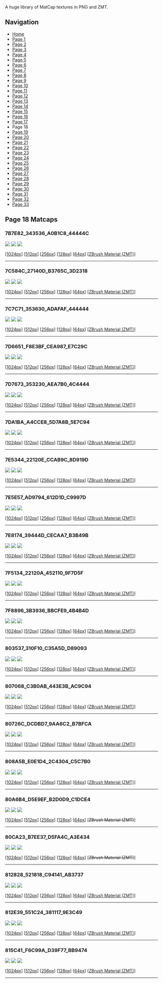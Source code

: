 A huge library of MatCap textures in PNG and ZMT.


## Navigation
* [Home](/)
* [Page 1](PAGE-1.md)
* [Page 2](PAGE-2.md)
* [Page 3](PAGE-3.md)
* [Page 4](PAGE-4.md)
* [Page 5](PAGE-5.md)
* [Page 6](PAGE-6.md)
* [Page 7](PAGE-7.md)
* [Page 8](PAGE-8.md)
* [Page 9](PAGE-9.md)
* [Page 10](PAGE-10.md)
* [Page 11](PAGE-11.md)
* [Page 12](PAGE-12.md)
* [Page 13](PAGE-13.md)
* [Page 14](PAGE-14.md)
* [Page 15](PAGE-15.md)
* [Page 16](PAGE-16.md)
* [Page 17](PAGE-17.md)
* Page 18
* [Page 19](PAGE-19.md)
* [Page 20](PAGE-20.md)
* [Page 21](PAGE-21.md)
* [Page 22](PAGE-22.md)
* [Page 23](PAGE-23.md)
* [Page 24](PAGE-24.md)
* [Page 25](PAGE-25.md)
* [Page 26](PAGE-26.md)
* [Page 27](PAGE-27.md)
* [Page 28](PAGE-28.md)
* [Page 29](PAGE-29.md)
* [Page 30](PAGE-30.md)
* [Page 31](PAGE-31.md)
* [Page 32](PAGE-32.md)
* [Page 33](PAGE-33.md)
## Page 18 Matcaps
### 7B7E82_343536_A0B1C8_44444C
![](preview/7B7E82_343536_A0B1C8_44444C-preview.png)
![](thumbnail/7B7E82_343536_A0B1C8_44444C.jpg)
![](palette/7B7E82_343536_A0B1C8_44444C-palette.png)

[[1024px](https://github.com/nidorx/matcaps/raw/master/1024/7B7E82_343536_A0B1C8_44444C.png)]
[[512px](https://github.com/nidorx/matcaps/raw/master/512/7B7E82_343536_A0B1C8_44444C-512px.png)]
[[256px](https://github.com/nidorx/matcaps/raw/master/256/7B7E82_343536_A0B1C8_44444C-256px.png)]
[[128px](https://github.com/nidorx/matcaps/raw/master/128/7B7E82_343536_A0B1C8_44444C-128px.png)]
[[64px](https://github.com/nidorx/matcaps/raw/master/64/7B7E82_343536_A0B1C8_44444C-64px.png)]
[[ZBrush Material (ZMT)](https://github.com/nidorx/matcaps/raw/master/zmt/7B7E82_343536_A0B1C8_44444C.zmt)]

---
### 7C584C_27140D_B3765C_3D2318
![](preview/7C584C_27140D_B3765C_3D2318-preview.png)
![](thumbnail/7C584C_27140D_B3765C_3D2318.jpg)
![](palette/7C584C_27140D_B3765C_3D2318-palette.png)

[[1024px](https://github.com/nidorx/matcaps/raw/master/1024/7C584C_27140D_B3765C_3D2318.png)]
[[512px](https://github.com/nidorx/matcaps/raw/master/512/7C584C_27140D_B3765C_3D2318-512px.png)]
[[256px](https://github.com/nidorx/matcaps/raw/master/256/7C584C_27140D_B3765C_3D2318-256px.png)]
[[128px](https://github.com/nidorx/matcaps/raw/master/128/7C584C_27140D_B3765C_3D2318-128px.png)]
[[64px](https://github.com/nidorx/matcaps/raw/master/64/7C584C_27140D_B3765C_3D2318-64px.png)]
[[ZBrush Material (ZMT)](https://github.com/nidorx/matcaps/raw/master/zmt/7C584C_27140D_B3765C_3D2318.zmt)]

---
### 7C7C71_353630_ADAFAF_444444
![](preview/7C7C71_353630_ADAFAF_444444-preview.png)
![](thumbnail/7C7C71_353630_ADAFAF_444444.jpg)
![](palette/7C7C71_353630_ADAFAF_444444-palette.png)

[[1024px](https://github.com/nidorx/matcaps/raw/master/1024/7C7C71_353630_ADAFAF_444444.png)]
[[512px](https://github.com/nidorx/matcaps/raw/master/512/7C7C71_353630_ADAFAF_444444-512px.png)]
[[256px](https://github.com/nidorx/matcaps/raw/master/256/7C7C71_353630_ADAFAF_444444-256px.png)]
[[128px](https://github.com/nidorx/matcaps/raw/master/128/7C7C71_353630_ADAFAF_444444-128px.png)]
[[64px](https://github.com/nidorx/matcaps/raw/master/64/7C7C71_353630_ADAFAF_444444-64px.png)]
[[ZBrush Material (ZMT)](https://github.com/nidorx/matcaps/raw/master/zmt/7C7C71_353630_ADAFAF_444444.zmt)]

---
### 7D6651_F8E3BF_CEA987_E7C29C
![](preview/7D6651_F8E3BF_CEA987_E7C29C-preview.png)
![](thumbnail/7D6651_F8E3BF_CEA987_E7C29C.jpg)
![](palette/7D6651_F8E3BF_CEA987_E7C29C-palette.png)

[[1024px](https://github.com/nidorx/matcaps/raw/master/1024/7D6651_F8E3BF_CEA987_E7C29C.png)]
[[512px](https://github.com/nidorx/matcaps/raw/master/512/7D6651_F8E3BF_CEA987_E7C29C-512px.png)]
[[256px](https://github.com/nidorx/matcaps/raw/master/256/7D6651_F8E3BF_CEA987_E7C29C-256px.png)]
[[128px](https://github.com/nidorx/matcaps/raw/master/128/7D6651_F8E3BF_CEA987_E7C29C-128px.png)]
[[64px](https://github.com/nidorx/matcaps/raw/master/64/7D6651_F8E3BF_CEA987_E7C29C-64px.png)]
[[ZBrush Material (ZMT)](https://github.com/nidorx/matcaps/raw/master/zmt/7D6651_F8E3BF_CEA987_E7C29C.zmt)]

---
### 7D7673_353230_AEA7B0_4C4444
![](preview/7D7673_353230_AEA7B0_4C4444-preview.png)
![](thumbnail/7D7673_353230_AEA7B0_4C4444.jpg)
![](palette/7D7673_353230_AEA7B0_4C4444-palette.png)

[[1024px](https://github.com/nidorx/matcaps/raw/master/1024/7D7673_353230_AEA7B0_4C4444.png)]
[[512px](https://github.com/nidorx/matcaps/raw/master/512/7D7673_353230_AEA7B0_4C4444-512px.png)]
[[256px](https://github.com/nidorx/matcaps/raw/master/256/7D7673_353230_AEA7B0_4C4444-256px.png)]
[[128px](https://github.com/nidorx/matcaps/raw/master/128/7D7673_353230_AEA7B0_4C4444-128px.png)]
[[64px](https://github.com/nidorx/matcaps/raw/master/64/7D7673_353230_AEA7B0_4C4444-64px.png)]
[[ZBrush Material (ZMT)](https://github.com/nidorx/matcaps/raw/master/zmt/7D7673_353230_AEA7B0_4C4444.zmt)]

---
### 7DA1BA_A4CCE8_5D7A8B_5E7C94
![](preview/7DA1BA_A4CCE8_5D7A8B_5E7C94-preview.png)
![](thumbnail/7DA1BA_A4CCE8_5D7A8B_5E7C94.jpg)
![](palette/7DA1BA_A4CCE8_5D7A8B_5E7C94-palette.png)

[[1024px](https://github.com/nidorx/matcaps/raw/master/1024/7DA1BA_A4CCE8_5D7A8B_5E7C94.png)]
[[512px](https://github.com/nidorx/matcaps/raw/master/512/7DA1BA_A4CCE8_5D7A8B_5E7C94-512px.png)]
[[256px](https://github.com/nidorx/matcaps/raw/master/256/7DA1BA_A4CCE8_5D7A8B_5E7C94-256px.png)]
[[128px](https://github.com/nidorx/matcaps/raw/master/128/7DA1BA_A4CCE8_5D7A8B_5E7C94-128px.png)]
[[64px](https://github.com/nidorx/matcaps/raw/master/64/7DA1BA_A4CCE8_5D7A8B_5E7C94-64px.png)]
[[ZBrush Material (ZMT)](https://github.com/nidorx/matcaps/raw/master/zmt/7DA1BA_A4CCE8_5D7A8B_5E7C94.zmt)]

---
### 7E5344_22120E_CCAB9C_8D919D
![](preview/7E5344_22120E_CCAB9C_8D919D-preview.png)
![](thumbnail/7E5344_22120E_CCAB9C_8D919D.jpg)
![](palette/7E5344_22120E_CCAB9C_8D919D-palette.png)

[[1024px](https://github.com/nidorx/matcaps/raw/master/1024/7E5344_22120E_CCAB9C_8D919D.png)]
[[512px](https://github.com/nidorx/matcaps/raw/master/512/7E5344_22120E_CCAB9C_8D919D-512px.png)]
[[256px](https://github.com/nidorx/matcaps/raw/master/256/7E5344_22120E_CCAB9C_8D919D-256px.png)]
[[128px](https://github.com/nidorx/matcaps/raw/master/128/7E5344_22120E_CCAB9C_8D919D-128px.png)]
[[64px](https://github.com/nidorx/matcaps/raw/master/64/7E5344_22120E_CCAB9C_8D919D-64px.png)]
[[ZBrush Material (ZMT)](https://github.com/nidorx/matcaps/raw/master/zmt/7E5344_22120E_CCAB9C_8D919D.zmt)]

---
### 7E5E57_AD9794_612D1D_C9997D
![](preview/7E5E57_AD9794_612D1D_C9997D-preview.png)
![](thumbnail/7E5E57_AD9794_612D1D_C9997D.jpg)
![](palette/7E5E57_AD9794_612D1D_C9997D-palette.png)

[[1024px](https://github.com/nidorx/matcaps/raw/master/1024/7E5E57_AD9794_612D1D_C9997D.png)]
[[512px](https://github.com/nidorx/matcaps/raw/master/512/7E5E57_AD9794_612D1D_C9997D-512px.png)]
[[256px](https://github.com/nidorx/matcaps/raw/master/256/7E5E57_AD9794_612D1D_C9997D-256px.png)]
[[128px](https://github.com/nidorx/matcaps/raw/master/128/7E5E57_AD9794_612D1D_C9997D-128px.png)]
[[64px](https://github.com/nidorx/matcaps/raw/master/64/7E5E57_AD9794_612D1D_C9997D-64px.png)]
[[ZBrush Material (ZMT)](https://github.com/nidorx/matcaps/raw/master/zmt/7E5E57_AD9794_612D1D_C9997D.zmt)]

---
### 7E8174_39444D_CECAA7_B3B49B
![](preview/7E8174_39444D_CECAA7_B3B49B-preview.png)
![](thumbnail/7E8174_39444D_CECAA7_B3B49B.jpg)
![](palette/7E8174_39444D_CECAA7_B3B49B-palette.png)

[[1024px](https://github.com/nidorx/matcaps/raw/master/1024/7E8174_39444D_CECAA7_B3B49B.png)]
[[512px](https://github.com/nidorx/matcaps/raw/master/512/7E8174_39444D_CECAA7_B3B49B-512px.png)]
[[256px](https://github.com/nidorx/matcaps/raw/master/256/7E8174_39444D_CECAA7_B3B49B-256px.png)]
[[128px](https://github.com/nidorx/matcaps/raw/master/128/7E8174_39444D_CECAA7_B3B49B-128px.png)]
[[64px](https://github.com/nidorx/matcaps/raw/master/64/7E8174_39444D_CECAA7_B3B49B-64px.png)]
[[ZBrush Material (ZMT)](https://github.com/nidorx/matcaps/raw/master/zmt/7E8174_39444D_CECAA7_B3B49B.zmt)]

---
### 7F5134_22120A_452110_9F7D5F
![](preview/7F5134_22120A_452110_9F7D5F-preview.png)
![](thumbnail/7F5134_22120A_452110_9F7D5F.jpg)
![](palette/7F5134_22120A_452110_9F7D5F-palette.png)

[[1024px](https://github.com/nidorx/matcaps/raw/master/1024/7F5134_22120A_452110_9F7D5F.png)]
[[512px](https://github.com/nidorx/matcaps/raw/master/512/7F5134_22120A_452110_9F7D5F-512px.png)]
[[256px](https://github.com/nidorx/matcaps/raw/master/256/7F5134_22120A_452110_9F7D5F-256px.png)]
[[128px](https://github.com/nidorx/matcaps/raw/master/128/7F5134_22120A_452110_9F7D5F-128px.png)]
[[64px](https://github.com/nidorx/matcaps/raw/master/64/7F5134_22120A_452110_9F7D5F-64px.png)]
[[ZBrush Material (ZMT)](https://github.com/nidorx/matcaps/raw/master/zmt/7F5134_22120A_452110_9F7D5F.zmt)]

---
### 7F8896_3B3936_BBCFE9_4B4B4D
![](preview/7F8896_3B3936_BBCFE9_4B4B4D-preview.png)
![](thumbnail/7F8896_3B3936_BBCFE9_4B4B4D.jpg)
![](palette/7F8896_3B3936_BBCFE9_4B4B4D-palette.png)

[[1024px](https://github.com/nidorx/matcaps/raw/master/1024/7F8896_3B3936_BBCFE9_4B4B4D.png)]
[[512px](https://github.com/nidorx/matcaps/raw/master/512/7F8896_3B3936_BBCFE9_4B4B4D-512px.png)]
[[256px](https://github.com/nidorx/matcaps/raw/master/256/7F8896_3B3936_BBCFE9_4B4B4D-256px.png)]
[[128px](https://github.com/nidorx/matcaps/raw/master/128/7F8896_3B3936_BBCFE9_4B4B4D-128px.png)]
[[64px](https://github.com/nidorx/matcaps/raw/master/64/7F8896_3B3936_BBCFE9_4B4B4D-64px.png)]
[[ZBrush Material (ZMT)](https://github.com/nidorx/matcaps/raw/master/zmt/7F8896_3B3936_BBCFE9_4B4B4D.zmt)]

---
### 803537_310F10_C35A5D_D89093
![](preview/803537_310F10_C35A5D_D89093-preview.png)
![](thumbnail/803537_310F10_C35A5D_D89093.jpg)
![](palette/803537_310F10_C35A5D_D89093-palette.png)

[[1024px](https://github.com/nidorx/matcaps/raw/master/1024/803537_310F10_C35A5D_D89093.png)]
[[512px](https://github.com/nidorx/matcaps/raw/master/512/803537_310F10_C35A5D_D89093-512px.png)]
[[256px](https://github.com/nidorx/matcaps/raw/master/256/803537_310F10_C35A5D_D89093-256px.png)]
[[128px](https://github.com/nidorx/matcaps/raw/master/128/803537_310F10_C35A5D_D89093-128px.png)]
[[64px](https://github.com/nidorx/matcaps/raw/master/64/803537_310F10_C35A5D_D89093-64px.png)]
[[ZBrush Material (ZMT)](https://github.com/nidorx/matcaps/raw/master/zmt/803537_310F10_C35A5D_D89093.zmt)]

---
### 807068_C3B0AB_443E3B_AC9C94
![](preview/807068_C3B0AB_443E3B_AC9C94-preview.png)
![](thumbnail/807068_C3B0AB_443E3B_AC9C94.jpg)
![](palette/807068_C3B0AB_443E3B_AC9C94-palette.png)

[[1024px](https://github.com/nidorx/matcaps/raw/master/1024/807068_C3B0AB_443E3B_AC9C94.png)]
[[512px](https://github.com/nidorx/matcaps/raw/master/512/807068_C3B0AB_443E3B_AC9C94-512px.png)]
[[256px](https://github.com/nidorx/matcaps/raw/master/256/807068_C3B0AB_443E3B_AC9C94-256px.png)]
[[128px](https://github.com/nidorx/matcaps/raw/master/128/807068_C3B0AB_443E3B_AC9C94-128px.png)]
[[64px](https://github.com/nidorx/matcaps/raw/master/64/807068_C3B0AB_443E3B_AC9C94-64px.png)]
[[ZBrush Material (ZMT)](https://github.com/nidorx/matcaps/raw/master/zmt/807068_C3B0AB_443E3B_AC9C94.zmt)]

---
### 80726C_DCDBD7_9AA6C2_B7BFCA
![](preview/80726C_DCDBD7_9AA6C2_B7BFCA-preview.png)
![](thumbnail/80726C_DCDBD7_9AA6C2_B7BFCA.jpg)
![](palette/80726C_DCDBD7_9AA6C2_B7BFCA-palette.png)

[[1024px](https://github.com/nidorx/matcaps/raw/master/1024/80726C_DCDBD7_9AA6C2_B7BFCA.png)]
[[512px](https://github.com/nidorx/matcaps/raw/master/512/80726C_DCDBD7_9AA6C2_B7BFCA-512px.png)]
[[256px](https://github.com/nidorx/matcaps/raw/master/256/80726C_DCDBD7_9AA6C2_B7BFCA-256px.png)]
[[128px](https://github.com/nidorx/matcaps/raw/master/128/80726C_DCDBD7_9AA6C2_B7BFCA-128px.png)]
[[64px](https://github.com/nidorx/matcaps/raw/master/64/80726C_DCDBD7_9AA6C2_B7BFCA-64px.png)]
[[ZBrush Material (ZMT)](https://github.com/nidorx/matcaps/raw/master/zmt/80726C_DCDBD7_9AA6C2_B7BFCA.zmt)]

---
### 808A5B_E0E1D4_2C4304_C5C7B0
![](preview/808A5B_E0E1D4_2C4304_C5C7B0-preview.png)
![](thumbnail/808A5B_E0E1D4_2C4304_C5C7B0.jpg)
![](palette/808A5B_E0E1D4_2C4304_C5C7B0-palette.png)

[[1024px](https://github.com/nidorx/matcaps/raw/master/1024/808A5B_E0E1D4_2C4304_C5C7B0.png)]
[[512px](https://github.com/nidorx/matcaps/raw/master/512/808A5B_E0E1D4_2C4304_C5C7B0-512px.png)]
[[256px](https://github.com/nidorx/matcaps/raw/master/256/808A5B_E0E1D4_2C4304_C5C7B0-256px.png)]
[[128px](https://github.com/nidorx/matcaps/raw/master/128/808A5B_E0E1D4_2C4304_C5C7B0-128px.png)]
[[64px](https://github.com/nidorx/matcaps/raw/master/64/808A5B_E0E1D4_2C4304_C5C7B0-64px.png)]
[[ZBrush Material (ZMT)](https://github.com/nidorx/matcaps/raw/master/zmt/808A5B_E0E1D4_2C4304_C5C7B0.zmt)]

---
### 80A6B4_D5E9EF_B2D0D9_C1DCE4
![](preview/80A6B4_D5E9EF_B2D0D9_C1DCE4-preview.png)
![](thumbnail/80A6B4_D5E9EF_B2D0D9_C1DCE4.jpg)
![](palette/80A6B4_D5E9EF_B2D0D9_C1DCE4-palette.png)

[[1024px](https://github.com/nidorx/matcaps/raw/master/1024/80A6B4_D5E9EF_B2D0D9_C1DCE4.png)]
[[512px](https://github.com/nidorx/matcaps/raw/master/512/80A6B4_D5E9EF_B2D0D9_C1DCE4-512px.png)]
[[256px](https://github.com/nidorx/matcaps/raw/master/256/80A6B4_D5E9EF_B2D0D9_C1DCE4-256px.png)]
[[128px](https://github.com/nidorx/matcaps/raw/master/128/80A6B4_D5E9EF_B2D0D9_C1DCE4-128px.png)]
[[64px](https://github.com/nidorx/matcaps/raw/master/64/80A6B4_D5E9EF_B2D0D9_C1DCE4-64px.png)]
[~~ZBrush Material (ZMT)~~]

---
### 80CA23_B7EE37_D5FA4C_A3E434
![](preview/80CA23_B7EE37_D5FA4C_A3E434-preview.png)
![](thumbnail/80CA23_B7EE37_D5FA4C_A3E434.jpg)
![](palette/80CA23_B7EE37_D5FA4C_A3E434-palette.png)

[[1024px](https://github.com/nidorx/matcaps/raw/master/1024/80CA23_B7EE37_D5FA4C_A3E434.png)]
[[512px](https://github.com/nidorx/matcaps/raw/master/512/80CA23_B7EE37_D5FA4C_A3E434-512px.png)]
[[256px](https://github.com/nidorx/matcaps/raw/master/256/80CA23_B7EE37_D5FA4C_A3E434-256px.png)]
[[128px](https://github.com/nidorx/matcaps/raw/master/128/80CA23_B7EE37_D5FA4C_A3E434-128px.png)]
[[64px](https://github.com/nidorx/matcaps/raw/master/64/80CA23_B7EE37_D5FA4C_A3E434-64px.png)]
[~~ZBrush Material (ZMT)~~]

---
### 812828_521818_C94141_AB3737
![](preview/812828_521818_C94141_AB3737-preview.png)
![](thumbnail/812828_521818_C94141_AB3737.jpg)
![](palette/812828_521818_C94141_AB3737-palette.png)

[[1024px](https://github.com/nidorx/matcaps/raw/master/1024/812828_521818_C94141_AB3737.png)]
[[512px](https://github.com/nidorx/matcaps/raw/master/512/812828_521818_C94141_AB3737-512px.png)]
[[256px](https://github.com/nidorx/matcaps/raw/master/256/812828_521818_C94141_AB3737-256px.png)]
[[128px](https://github.com/nidorx/matcaps/raw/master/128/812828_521818_C94141_AB3737-128px.png)]
[[64px](https://github.com/nidorx/matcaps/raw/master/64/812828_521818_C94141_AB3737-64px.png)]
[[ZBrush Material (ZMT)](https://github.com/nidorx/matcaps/raw/master/zmt/812828_521818_C94141_AB3737.zmt)]

---
### 812E39_551C24_381117_9E3C49
![](preview/812E39_551C24_381117_9E3C49-preview.png)
![](thumbnail/812E39_551C24_381117_9E3C49.jpg)
![](palette/812E39_551C24_381117_9E3C49-palette.png)

[[1024px](https://github.com/nidorx/matcaps/raw/master/1024/812E39_551C24_381117_9E3C49.png)]
[[512px](https://github.com/nidorx/matcaps/raw/master/512/812E39_551C24_381117_9E3C49-512px.png)]
[[256px](https://github.com/nidorx/matcaps/raw/master/256/812E39_551C24_381117_9E3C49-256px.png)]
[[128px](https://github.com/nidorx/matcaps/raw/master/128/812E39_551C24_381117_9E3C49-128px.png)]
[[64px](https://github.com/nidorx/matcaps/raw/master/64/812E39_551C24_381117_9E3C49-64px.png)]
[[ZBrush Material (ZMT)](https://github.com/nidorx/matcaps/raw/master/zmt/812E39_551C24_381117_9E3C49.zmt)]

---
### 815C41_F6C99A_D39F77_BB9474
![](preview/815C41_F6C99A_D39F77_BB9474-preview.png)
![](thumbnail/815C41_F6C99A_D39F77_BB9474.jpg)
![](palette/815C41_F6C99A_D39F77_BB9474-palette.png)

[[1024px](https://github.com/nidorx/matcaps/raw/master/1024/815C41_F6C99A_D39F77_BB9474.png)]
[[512px](https://github.com/nidorx/matcaps/raw/master/512/815C41_F6C99A_D39F77_BB9474-512px.png)]
[[256px](https://github.com/nidorx/matcaps/raw/master/256/815C41_F6C99A_D39F77_BB9474-256px.png)]
[[128px](https://github.com/nidorx/matcaps/raw/master/128/815C41_F6C99A_D39F77_BB9474-128px.png)]
[[64px](https://github.com/nidorx/matcaps/raw/master/64/815C41_F6C99A_D39F77_BB9474-64px.png)]
[[ZBrush Material (ZMT)](https://github.com/nidorx/matcaps/raw/master/zmt/815C41_F6C99A_D39F77_BB9474.zmt)]

---